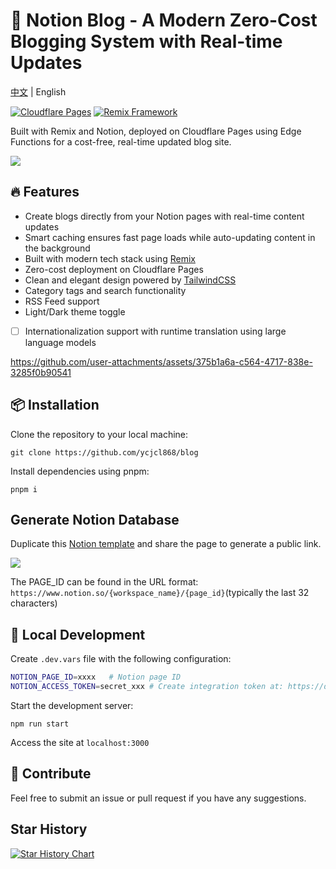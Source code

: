 # 📝 Notion Blog - A Modern Zero-Cost Blogging System with Real-time Updates

[中文](./README-zh-CN.md) | English

[![Cloudflare Pages](https://img.shields.io/badge/Deployed_on-Cloudflare_Pages-F38020?logo=cloudflare)](https://developers.cloudflare.com/pages/)
[![Remix Framework](https://img.shields.io/badge/Built_with-Remix-1E1F21?logo=remix)](https://remix.run/)

Built with Remix and Notion, deployed on Cloudflare Pages using Edge Functions for a cost-free, real-time updated blog site.

![](https://user-images.githubusercontent.com/13595509/221388253-a719a869-c4b9-4387-a513-101caa35df27.png)

## 🔥 Features

- Create blogs directly from your Notion pages with real-time content updates
- Smart caching ensures fast page loads while auto-updating content in the background
- Built with modern tech stack using [Remix](https://remix.run/)
- Zero-cost deployment on Cloudflare Pages
- Clean and elegant design powered by [TailwindCSS](https://tailwindcss.com/)
- Category tags and search functionality
- RSS Feed support
- Light/Dark theme toggle
- [ ] Internationalization support with runtime translation using large language models

https://github.com/user-attachments/assets/375b1a6a-c564-4717-838e-3285f0b90541

## 📦 Installation

Clone the repository to your local machine:

```
git clone https://github.com/ycjcl868/blog
```

Install dependencies using pnpm:

```
pnpm i
```

## Generate Notion Database

Duplicate this [Notion template](https://ycjcl868.notion.site/b7e25fb9b29a48269e92e36f65a3ffbb) and share the page to generate a public link.

![](https://github.com/user-attachments/assets/cb894cb4-4e1b-4f1e-adb4-d35ce67e5df4)

The PAGE_ID can be found in the URL format: `https://www.notion.so/{workspace_name}/{page_id}`(typically the last 32 characters)

## 🔨 Local Development

Create `.dev.vars` file with the following configuration:

```bash
NOTION_PAGE_ID=xxxx   # Notion page ID
NOTION_ACCESS_TOKEN=secret_xxx # Create integration token at: https://developers.notion.com/docs/create-a-notion-integration
```

Start the development server:

```
npm run start
```

Access the site at `localhost:3000`

## 📝 Contribute

Feel free to submit an issue or pull request if you have any suggestions.

## Star History

[![Star History Chart](https://api.star-history.com/svg?repos=ycjcl868/blog&type=Date)](https://star-history.com/#ycjcl868/blog&Date)
